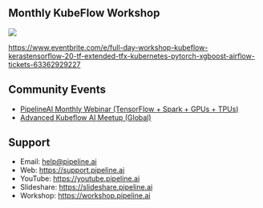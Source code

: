## Monthly KubeFlow Workshop
[![](https://pipeline.ai/assets/img/kubeflow-inside.png)](https://www.eventbrite.com/e/full-day-workshop-kubeflow-kerastensorflow-20-tf-extended-tfx-kubernetes-pytorch-xgboost-airflow-tickets-63362929227)

https://www.eventbrite.com/e/full-day-workshop-kubeflow-kerastensorflow-20-tf-extended-tfx-kubernetes-pytorch-xgboost-airflow-tickets-63362929227

## Community Events
* [PipelineAI Monthly Webinar (TensorFlow + Spark + GPUs + TPUs)](https://www.eventbrite.com/e/webinar-pipelineai-kubeflow-tensorflow-extended-tfx-airflow-gpu-tpu-spark-ml-tensorflow-ai-tickets-45852865154)
* [Advanced Kubeflow AI Meetup (Global)](https://www.meetup.com/Advanced-KubeFlow/)

## Support
* Email:  [help@pipeline.ai](mailto:help@pipeline.ai)
* Web:  https://support.pipeline.ai
* YouTube:  https://youtube.pipeline.ai
* Slideshare:  https://slideshare.pipeline.ai
* Workshop:  https://workshop.pipeline.ai

